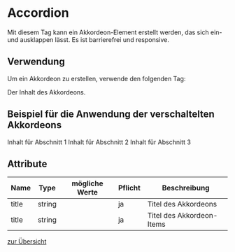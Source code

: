 # Accordion

Mit diesem Tag kann ein Akkordeon-Element erstellt werden, das sich ein- und ausklappen lässt. Es ist barrierefrei und responsive.

## Verwendung

Um ein Akkordeon zu erstellen, verwende den folgenden Tag:


<x-bvvblades-accordion title="Dein Titel">
    Der Inhalt des Akkordeons.
</x-bvvblades-accordion>



## Beispiel für die Anwendung der verschaltelten Akkordeons

<x-bvvblades-accordion title="Accordion Title">
    <x-bvvblades-accordion-item title="Section 1">
        Inhalt für Abschnitt 1
    </x-bvvblades-accordion-item>
    <x-bvvblades-accordion-item title="Section 2">
        Inhalt für Abschnitt 2
    </x-bvvblades-accordion-item>
    <x-bvvblades-accordion-item title="Section 3">
        Inhalt für Abschnitt 3
    </x-bvvblades-accordion-item>
</x-bvvblades-accordion>

## Attribute

| Name | Type   | mögliche Werte | Pflicht|  Beschreibung       |
| ---- | ------ | -------------- | ------ | ------------------- |
|title |string  |                | ja     | Titel des Akkordeons|
|title |string  |                | ja     | Titel des Akkordeon-Items|

[zur Übersicht](../../README.md)

